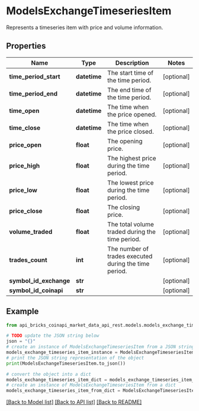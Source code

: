 # ModelsExchangeTimeseriesItem

Represents a timeseries item with price and volume information.

## Properties

Name | Type | Description | Notes
------------ | ------------- | ------------- | -------------
**time_period_start** | **datetime** | The start time of the time period. | [optional] 
**time_period_end** | **datetime** | The end time of the time period. | [optional] 
**time_open** | **datetime** | The time when the price opened. | [optional] 
**time_close** | **datetime** | The time when the price closed. | [optional] 
**price_open** | **float** | The opening price. | [optional] 
**price_high** | **float** | The highest price during the time period. | [optional] 
**price_low** | **float** | The lowest price during the time period. | [optional] 
**price_close** | **float** | The closing price. | [optional] 
**volume_traded** | **float** | The total volume traded during the time period. | [optional] 
**trades_count** | **int** | The number of trades executed during the time period. | [optional] 
**symbol_id_exchange** | **str** |  | [optional] 
**symbol_id_coinapi** | **str** |  | [optional] 

## Example

```python
from api_bricks_coinapi_market_data_api_rest.models.models_exchange_timeseries_item import ModelsExchangeTimeseriesItem

# TODO update the JSON string below
json = "{}"
# create an instance of ModelsExchangeTimeseriesItem from a JSON string
models_exchange_timeseries_item_instance = ModelsExchangeTimeseriesItem.from_json(json)
# print the JSON string representation of the object
print(ModelsExchangeTimeseriesItem.to_json())

# convert the object into a dict
models_exchange_timeseries_item_dict = models_exchange_timeseries_item_instance.to_dict()
# create an instance of ModelsExchangeTimeseriesItem from a dict
models_exchange_timeseries_item_from_dict = ModelsExchangeTimeseriesItem.from_dict(models_exchange_timeseries_item_dict)
```
[[Back to Model list]](../README.md#documentation-for-models) [[Back to API list]](../README.md#documentation-for-api-endpoints) [[Back to README]](../README.md)


